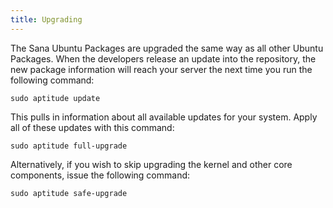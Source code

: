 ```yaml
---
title: Upgrading
---
```


The Sana Ubuntu Packages are upgraded the same way as all other Ubuntu Packages. When the developers release an update into the repository, the new package information will reach your server the next time you run the following command:

    sudo aptitude update

This pulls in information about all available updates for your system. Apply all of these updates with this command:

    sudo aptitude full-upgrade

Alternatively, if you wish to skip upgrading the kernel and other core components, issue the following command:

    sudo aptitude safe-upgrade